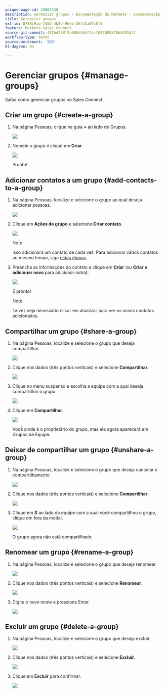 ```yaml
---
unique-page-id: 30081250
description: Gerenciar grupos - Documentação do Marketo - Documentação do produto
title: Gerenciar grupos
exl-id: 8788c9ab-7d52-4b8d-96eb-26fd1a07b0f5
feature: Marketo Sales Connect
source-git-commit: 431bd258f9a68bbb9df7acf043085578d3d91b1f
workflow-type: tm+mt
source-wordcount: '280'
ht-degree: 0%

---
```


# Gerenciar grupos {#manage-groups}

Saiba como gerenciar grupos no Sales Connect.

## Criar um grupo {#create-a-group}

1. Na página Pessoas, clique na guia **+** ao lado de Grupos.

   ![](assets/one-4.png)

1. Nomeie o grupo e clique em **Criar**.

   ![](assets/two-3.png)

   Pronto!

## Adicionar contatos a um grupo {#add-contacts-to-a-group}

1. Na página Pessoas, localize e selecione o grupo ao qual deseja adicionar pessoas.

   ![](assets/three-3.png)

1. Clique em **Ações do grupo** e selecione **Criar contato**.

   ![](assets/four-3.png)

   >[!NOTE]
   >
   >Isso adicionará um contato de cada vez. Para adicionar vários contatos ao mesmo tempo, siga [estas etapas](/help/marketo/product-docs/marketo-sales-connect/people/managing-contacts/import-contacts-via-csv.md).

1. Preencha as informações do contato e clique em **Criar** (ou **Criar e adicionar novo** para adicionar outro).

   ![](assets/five-3.png)

   E pronto!

   >[!NOTE]
   >
   >Talvez seja necessário clicar em atualizar para ver os novos contatos adicionados.

## Compartilhar um grupo {#share-a-group}

1. Na página Pessoas, localize e selecione o grupo que deseja compartilhar.

   ![](assets/six.png)

1. Clique nos dados (três pontos verticais) e selecione **Compartilhar**.

   ![](assets/seven.png)

1. Clique no menu suspenso e escolha a equipe com a qual deseja compartilhar o grupo.

   ![](assets/eight.png)

1. Clique em **Compartilhar**.

   ![](assets/nine.png)

   Você ainda é o proprietário do grupo, mas ele agora aparecerá em Grupos de Equipe.

## Deixar de compartilhar um grupo {#unshare-a-group}

1. Na página Pessoas, localize e selecione o grupo que deseja cancelar o compartilhamento.

   ![](assets/ten.png)

1. Clique nos dados (três pontos verticais) e selecione **Compartilhar**.

   ![](assets/eleven.png)

1. Clique em **X** ao lado da equipe com a qual você compartilhou o grupo, clique em fora da modal.

   ![](assets/twelve.png)

   O grupo agora não está compartilhado.

## Renomear um grupo {#rename-a-group}

1. Na página Pessoas, localize e selecione o grupo que deseja renomear.

   ![](assets/six.png)

1. Clique nos dados (três pontos verticais) e selecione **Renomear**.

   ![](assets/thirteen.png)

1. Digite o novo nome e pressione Enter.

   ![](assets/fourteen.png)

## Excluir um grupo {#delete-a-group}

1. Na página Pessoas, localize e selecione o grupo que deseja excluir.

   ![](assets/fifteen.png)

1. Clique nos dados (três pontos verticais) e selecione **Excluir**.

   ![](assets/sixteen.png)

1. Clique em **Excluir** para confirmar.

   ![](assets/seventeen.png)

